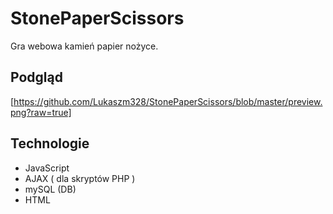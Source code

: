 # StonePaperScissors
Gra webowa kamień papier nożyce.
## Podgląd
[https://github.com/Lukaszm328/StonePaperScissors/blob/master/preview.png?raw=true]
## Technologie 
- JavaScript
- AJAX ( dla skryptów PHP )
- mySQL (DB)
- HTML
